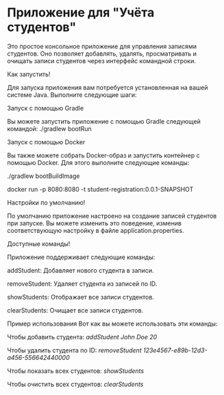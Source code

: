# Приложение для "Учёта студентов"

Это простое консольное приложение для управления записями студентов. Оно позволяет добавлять, удалять, просматривать и очищать записи студентов через интерфейс командной строки.

Как запустить!

Для запуска приложения вам потребуется установленная на вашей системе Java. Выполните следующие шаги:

Запуск с помощью Gradle

Вы можете запустить приложение с помощью Gradle следующей командой:
./gradlew bootRun

Запуск с помощью Docker

Вы также можете собрать Docker-образ и запустить контейнер с помощью Docker. Для этого выполните следующие команды:

./gradlew bootBuildImage

docker run -p 8080:8080 -t student-registration:0.0.1-SNAPSHOT

Настройки по умолчанию!

По умолчанию приложение настроено на создание записей студентов при запуске. Вы можете изменить это поведение, изменив соответствующую настройку в файле application.properties.

Доступные команды!

Приложение поддерживает следующие команды:

addStudent: Добавляет нового студента в записи.

removeStudent: Удаляет студента из записей по ID.

showStudents: Отображает все записи студентов.

clearStudents: Очищает все записи студентов.

Пример использования
Вот как вы можете использовать эти команды:

Чтобы добавить студента: *addStudent John Doe 20*

Чтобы удалить студента по ID: *removeStudent 123e4567-e89b-12d3-a456-556642440000*

Чтобы показать всех студентов: *showStudents*

Чтобы очистить всех студентов: *clearStudents*